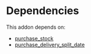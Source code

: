 # Dependencies

This addon depends on:

- [purchase_stock](https://github.com/bringout/oca-ocb-warehouse)
- [purchase_delivery_split_date](https://github.com/bringout/oca-workflow-process)
